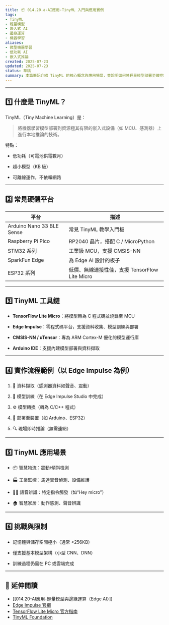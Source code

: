 ```yaml
---
title: 📦 014.20.a-AI應用-TinyML 入門與應用實例  
tags:
- TinyML
- 輕量模型
- 嵌入式 AI
- 邊緣運算
- 機器學習  
aliases:
- 微型機器學習
- 低功耗 AI
- 嵌入式推論  
created: 2025-07-23  
updated: 2025-07-23  
status: 草稿  
summary: 本篇筆記介紹 TinyML 的核心概念與應用場景，並說明如何將輕量模型部署至微控制器（MCU）與低功耗裝置中進行即時推論。
---
```

---

## 1️⃣ 什麼是 TinyML？

TinyML（Tiny Machine Learning）是：

> 將機器學習模型部署到資源極其有限的嵌入式設備（如 MCU、感測器）上進行本地推論的技術。

特點：

- 低功耗（可電池供電數月）

- 超小模型（KB 級）

- 可離線運作，不依賴網路

---

## 2️⃣ 常見硬體平台

| 平台 | 描述 |
|------|------|
| Arduino Nano 33 BLE Sense | 常見 TinyML 教學入門板 |
| Raspberry Pi Pico | RP2040 晶片，搭配 C / MicroPython |
| STM32 系列 | 工業級 MCU，支援 CMSIS-NN |
| SparkFun Edge | 為 Edge AI 設計的板子 |
| ESP32 系列 | 低價、無線連接性佳，支援 TensorFlow Lite Micro |

---

## 3️⃣ TinyML 工具鏈

- **TensorFlow Lite Micro**：將模型轉為 C 程式碼並燒錄至 MCU  

- **Edge Impulse**：零程式碼平台，支援資料收集、模型訓練與部署  

- **CMSIS-NN / uTensor**：專為 ARM Cortex-M 優化的模型運行庫  

- **Arduino IDE**：支援內建模型部署與資料擷取

---

## 4️⃣ 實作流程範例（以 Edge Impulse 為例）

1. 📲 資料擷取（感測器資料如聲音、震動）

2. 🧠 模型訓練（在 Edge Impulse Studio 中完成）

3. ⚙️ 模型轉換（轉為 C/C++ 程式）

4. 🔌 部署至裝置（如 Arduino、ESP32）

5. 🔍 現場即時推論（無需連網）

---

## 5️⃣ TinyML 應用場景

- 📦 智慧物流：震動/傾斜檢測

- 🏭 工業監控：馬達異音偵測、設備維護

- 🧏‍♂️ 語音辨識：特定指令觸發（如“Hey micro”）

- 🏠 智慧家居：動作感測、聲音辨識

---

## 6️⃣ 挑戰與限制

- 記憶體與儲存空間極小（通常 <256KB）

- 僅支援基本模型架構（小型 CNN、DNN）

- 訓練過程仍需在 PC 或雲端完成

---

## 🔗 延伸閱讀

- [[014.20-AI應用-輕量模型與邊緣運算（Edge AI）]]
- [Edge Impulse 官網](https://www.edgeimpulse.com/)
- [TensorFlow Lite Micro 官方指南](https://www.tensorflow.org/lite/microcontrollers)
- [TinyML Foundation](https://www.tinyml.org/)
